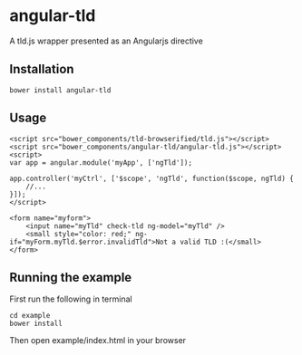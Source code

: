 # angular-tld
A tld.js wrapper presented as an Angularjs directive

## Installation
```
bower install angular-tld
```

## Usage
```
<script src="bower_components/tld-browserified/tld.js"></script>
<script src="bower_components/angular-tld/angular-tld.js"></script>
<script>
var app = angular.module('myApp', ['ngTld']);

app.controller('myCtrl', ['$scope', 'ngTld', function($scope, ngTld) {
    //...
}]);
</script>

<form name="myform">
    <input name="myTld" check-tld ng-model="myTld" />
    <small style="color: red;" ng-if="myForm.myTld.$error.invalidTld">Not a valid TLD :(</small>
</form>
```
## Running the example
First run the following in terminal
```
cd example
bower install
```
Then open example/index.html in your browser
